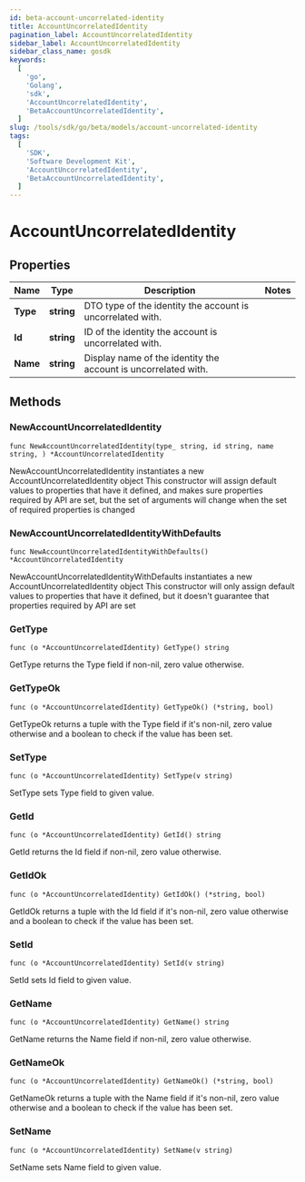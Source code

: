 ```yaml
---
id: beta-account-uncorrelated-identity
title: AccountUncorrelatedIdentity
pagination_label: AccountUncorrelatedIdentity
sidebar_label: AccountUncorrelatedIdentity
sidebar_class_name: gosdk
keywords:
  [
    'go',
    'Golang',
    'sdk',
    'AccountUncorrelatedIdentity',
    'BetaAccountUncorrelatedIdentity',
  ]
slug: /tools/sdk/go/beta/models/account-uncorrelated-identity
tags:
  [
    'SDK',
    'Software Development Kit',
    'AccountUncorrelatedIdentity',
    'BetaAccountUncorrelatedIdentity',
  ]
---
```


# AccountUncorrelatedIdentity

## Properties

| Name | Type | Description | Notes |
| --- | --- | --- | --- |
| **Type** | **string** | DTO type of the identity the account is uncorrelated with. |
| **Id** | **string** | ID of the identity the account is uncorrelated with. |
| **Name** | **string** | Display name of the identity the account is uncorrelated with. |

## Methods

### NewAccountUncorrelatedIdentity

`func NewAccountUncorrelatedIdentity(type_ string, id string, name string, ) *AccountUncorrelatedIdentity`

NewAccountUncorrelatedIdentity instantiates a new AccountUncorrelatedIdentity object This constructor will assign default values to properties that have it defined, and makes sure properties required by API are set, but the set of arguments will change when the set of required properties is changed

### NewAccountUncorrelatedIdentityWithDefaults

`func NewAccountUncorrelatedIdentityWithDefaults() *AccountUncorrelatedIdentity`

NewAccountUncorrelatedIdentityWithDefaults instantiates a new AccountUncorrelatedIdentity object This constructor will only assign default values to properties that have it defined, but it doesn't guarantee that properties required by API are set

### GetType

`func (o *AccountUncorrelatedIdentity) GetType() string`

GetType returns the Type field if non-nil, zero value otherwise.

### GetTypeOk

`func (o *AccountUncorrelatedIdentity) GetTypeOk() (*string, bool)`

GetTypeOk returns a tuple with the Type field if it's non-nil, zero value otherwise and a boolean to check if the value has been set.

### SetType

`func (o *AccountUncorrelatedIdentity) SetType(v string)`

SetType sets Type field to given value.

### GetId

`func (o *AccountUncorrelatedIdentity) GetId() string`

GetId returns the Id field if non-nil, zero value otherwise.

### GetIdOk

`func (o *AccountUncorrelatedIdentity) GetIdOk() (*string, bool)`

GetIdOk returns a tuple with the Id field if it's non-nil, zero value otherwise and a boolean to check if the value has been set.

### SetId

`func (o *AccountUncorrelatedIdentity) SetId(v string)`

SetId sets Id field to given value.

### GetName

`func (o *AccountUncorrelatedIdentity) GetName() string`

GetName returns the Name field if non-nil, zero value otherwise.

### GetNameOk

`func (o *AccountUncorrelatedIdentity) GetNameOk() (*string, bool)`

GetNameOk returns a tuple with the Name field if it's non-nil, zero value otherwise and a boolean to check if the value has been set.

### SetName

`func (o *AccountUncorrelatedIdentity) SetName(v string)`

SetName sets Name field to given value.
